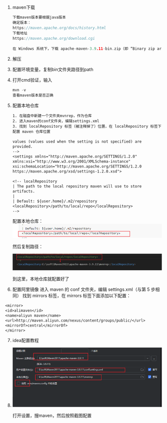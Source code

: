 1. maven下载

   ```c
   下载maven版本要根据java版本
   确定版本：
   https://maven.apache.org/docs/history.html
   下载地址
   https://maven.apache.org/download.cgi
   
   在 Windows 系统下，下载 apache-maven-3.9.11-bin.zip（即 “Binary zip archive” 对应的 zip 格式二进制包）。
   ```

2. 解压

3. 配置环境变量，复制bin文件夹路径到path

4. 打开cmd验证，输入

   ```c
   mvn -v
   查看maven版本是否正确
   ```

5. 配置本地仓库

   ```
   1. 在磁盘中新建一个文件夹mvnrep，作为仓库
   2. 进入maven的conf文件夹，编辑settings.xml
   3. 找到 localRepository 标签（被注释掉了）位置，在 localRepository 标签下配置 maven 仓库位置
   
   values (values used when the setting is not specified) are provided.
   -->
   <settings xmlns="http://maven.apache.org/SETTINGS/1.2.0"
   xmlns:xsi="http://www.w3.org/2001/XMLSchema-instance"
   xsi:schemaLocation="http://maven.apache.org/SETTINGS/1.2.0 https://maven.apache.org/xsd/settings-1.2.0.xsd">
   
   <!-- localRepository
   | The path to the local repository maven will use to store artifacts.
   |
   | Default: ${user.home}/.m2/repository
   <localRepository>/path/to/local/repo</localRepository>
   -->
   
   ```

   配置本地仓库：<img alt="image-20250914112843608" src="maven的安装和配置.assets\image-20250914112843608.png"/>

   然后复制路径：

   <img alt="image-20250914113144076" src="maven的安装和配置.assets/image-20250914113144076-1757825476091.png"/>

   到这里，本地仓库就配置好了

6.  配置阿里镜像
   进入 maven 的 conf 文件夹，编辑 settings.xml（与第 5 步相同）
   找到 mirrors 标签，在 mirrors 标签下面添加以下配置：
   
   ```
   <mirror>
   <id>alimaven</id>
   <name>aliyun maven</name>
   <url>http://maven.aliyun.com/nexus/content/groups/public/</url>
   <mirrorOf>central</mirrorOf>
   </mirror>
   ```
   
7. idea配置教程

8. <img alt="image-20250914114644438" src="maven的安装和配置.assets/image-20250914114644438.png"/>

   打开设置，搜maven，然后按照截图配置